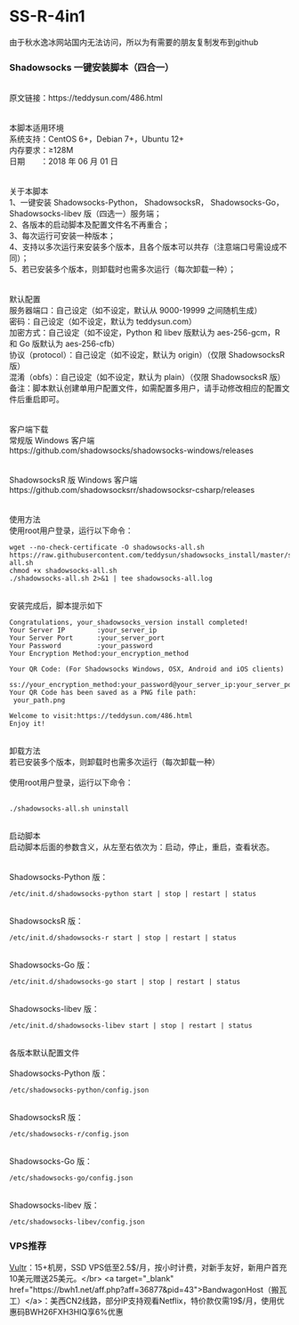 # SS-R-4in1</br> 
由于秋水逸冰网站国内无法访问，所以为有需要的朋友复制发布到github</br> 
### Shadowsocks 一键安装脚本（四合一）</br> 
</br> 
原文链接：https://teddysun.com/486.html</br> 
</br> 
</br> 
本脚本适用环境</br> 
系统支持：CentOS 6+，Debian 7+，Ubuntu 12+</br> 
内存要求：≥128M</br> 
日期　　：2018 年 06 月 01 日</br> 
</br> 
</br> 
关于本脚本</br> 
1、一键安装 Shadowsocks-Python， ShadowsocksR， Shadowsocks-Go， Shadowsocks-libev 版（四选一）服务端；</br> 
2、各版本的启动脚本及配置文件名不再重合；</br> 
3、每次运行可安装一种版本；</br> 
4、支持以多次运行来安装多个版本，且各个版本可以共存（注意端口号需设成不同）；</br> 
5、若已安装多个版本，则卸载时也需多次运行（每次卸载一种）；</br> 
</br> 
</br> 
默认配置</br> 
服务器端口：自己设定（如不设定，默认从 9000-19999 之间随机生成）</br> 
密码：自己设定（如不设定，默认为 teddysun.com）</br> 
加密方式：自己设定（如不设定，Python 和 libev 版默认为 aes-256-gcm，R 和 Go 版默认为 aes-256-cfb）</br> 
协议（protocol）：自己设定（如不设定，默认为 origin）（仅限 ShadowsocksR 版）</br> 
混淆（obfs）：自己设定（如不设定，默认为 plain）（仅限 ShadowsocksR 版）</br> 
备注：脚本默认创建单用户配置文件，如需配置多用户，请手动修改相应的配置文件后重启即可。</br> 
</br> 
</br> 
客户端下载</br> 
常规版 Windows 客户端</br> 
https://github.com/shadowsocks/shadowsocks-windows/releases</br> 
</br> 
</br> 
ShadowsocksR 版 Windows 客户端</br> 
https://github.com/shadowsocksrr/shadowsocksr-csharp/releases</br> 
</br> 
</br> 
使用方法</br> 
使用root用户登录，运行以下命令：</br> 

```
wget --no-check-certificate -O shadowsocks-all.sh https://raw.githubusercontent.com/teddysun/shadowsocks_install/master/shadowsocks-all.sh
chmod +x shadowsocks-all.sh
./shadowsocks-all.sh 2>&1 | tee shadowsocks-all.log
```

</br> 
安装完成后，脚本提示如下</br> 

```
Congratulations, your_shadowsocks_version install completed!
Your Server IP        :your_server_ip
Your Server Port      :your_server_port
Your Password         :your_password
Your Encryption Method:your_encryption_method

Your QR Code: (For Shadowsocks Windows, OSX, Android and iOS clients)
 ss://your_encryption_method:your_password@your_server_ip:your_server_port
Your QR Code has been saved as a PNG file path:
 your_path.png

Welcome to visit:https://teddysun.com/486.html
Enjoy it!
```

</br> 
卸载方法</br> 
若已安装多个版本，则卸载时也需多次运行（每次卸载一种）</br> 
</br> 
使用root用户登录，运行以下命令：</br> 
</br> 

```
./shadowsocks-all.sh uninstall
```

</br> 
启动脚本</br> 
启动脚本后面的参数含义，从左至右依次为：启动，停止，重启，查看状态。</br> 
</br> 
</br>
Shadowsocks-Python 版：</br>

```
/etc/init.d/shadowsocks-python start | stop | restart | status
```

</br>
ShadowsocksR 版：</br>

```
/etc/init.d/shadowsocks-r start | stop | restart | status
```

</br>
Shadowsocks-Go 版：</br>

```
/etc/init.d/shadowsocks-go start | stop | restart | status
```

</br>
Shadowsocks-libev 版：</br>

```
/etc/init.d/shadowsocks-libev start | stop | restart | status
```

</br>
各版本默认配置文件</br>
</br>
Shadowsocks-Python 版：</br>

```
/etc/shadowsocks-python/config.json
```

</br>
ShadowsocksR 版：</br>

```
/etc/shadowsocks-r/config.json
```

</br>
Shadowsocks-Go 版：

```
/etc/shadowsocks-go/config.json
```

</br>
Shadowsocks-libev 版：

```
/etc/shadowsocks-libev/config.json
```
### VPS推荐</br> 
<a target="_blank" href="https://www.vultr.com/promo25b/?ref=7519919">Vultr</a>：15+机房，SSD VPS低至2.5$/月，按小时计费，对新手友好，新用户首充10美元赠送25美元。</br> 
<a target="_blank" href="https://bwh1.net/aff.php?aff=36877&pid=43">BandwagonHost（搬瓦工）</a>：美西CN2线路，部分IP支持观看Netflix，特价款仅需19$/月，使用优惠码BWH26FXH3HIQ享6%优惠</br> 
